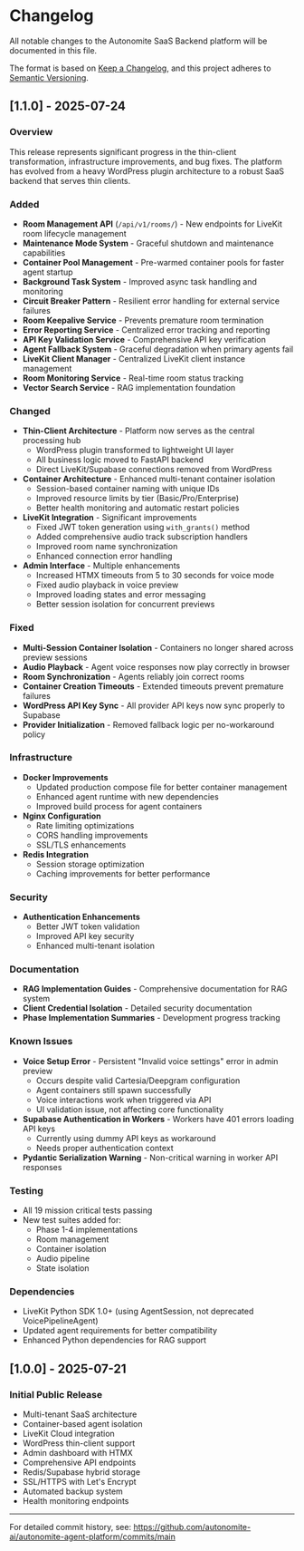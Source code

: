 # Changelog

All notable changes to the Autonomite SaaS Backend platform will be documented in this file.

The format is based on [Keep a Changelog](https://keepachangelog.com/en/1.0.0/),
and this project adheres to [Semantic Versioning](https://semver.org/spec/v2.0.0.html).

## [1.1.0] - 2025-07-24

### Overview
This release represents significant progress in the thin-client transformation, infrastructure improvements, and bug fixes. The platform has evolved from a heavy WordPress plugin architecture to a robust SaaS backend that serves thin clients.

### Added
- **Room Management API** (`/api/v1/rooms/`) - New endpoints for LiveKit room lifecycle management
- **Maintenance Mode System** - Graceful shutdown and maintenance capabilities
- **Container Pool Management** - Pre-warmed container pools for faster agent startup
- **Background Task System** - Improved async task handling and monitoring
- **Circuit Breaker Pattern** - Resilient error handling for external service failures
- **Room Keepalive Service** - Prevents premature room termination
- **Error Reporting Service** - Centralized error tracking and reporting
- **API Key Validation Service** - Comprehensive API key verification
- **Agent Fallback System** - Graceful degradation when primary agents fail
- **LiveKit Client Manager** - Centralized LiveKit client instance management
- **Room Monitoring Service** - Real-time room status tracking
- **Vector Search Service** - RAG implementation foundation

### Changed
- **Thin-Client Architecture** - Platform now serves as the central processing hub
  - WordPress plugin transformed to lightweight UI layer
  - All business logic moved to FastAPI backend
  - Direct LiveKit/Supabase connections removed from WordPress
- **Container Architecture** - Enhanced multi-tenant container isolation
  - Session-based container naming with unique IDs
  - Improved resource limits by tier (Basic/Pro/Enterprise)
  - Better health monitoring and automatic restart policies
- **LiveKit Integration** - Significant improvements
  - Fixed JWT token generation using `with_grants()` method
  - Added comprehensive audio track subscription handlers
  - Improved room name synchronization
  - Enhanced connection error handling
- **Admin Interface** - Multiple enhancements
  - Increased HTMX timeouts from 5 to 30 seconds for voice mode
  - Fixed audio playback in voice preview
  - Improved loading states and error messaging
  - Better session isolation for concurrent previews

### Fixed
- **Multi-Session Container Isolation** - Containers no longer shared across preview sessions
- **Audio Playback** - Agent voice responses now play correctly in browser
- **Room Synchronization** - Agents reliably join correct rooms
- **Container Creation Timeouts** - Extended timeouts prevent premature failures
- **WordPress API Key Sync** - All provider API keys now sync properly to Supabase
- **Provider Initialization** - Removed fallback logic per no-workaround policy

### Infrastructure
- **Docker Improvements**
  - Updated production compose file for better container management
  - Enhanced agent runtime with new dependencies
  - Improved build process for agent containers
- **Nginx Configuration**
  - Rate limiting optimizations
  - CORS handling improvements
  - SSL/TLS enhancements
- **Redis Integration**
  - Session storage optimization
  - Caching improvements for better performance

### Security
- **Authentication Enhancements**
  - Better JWT token validation
  - Improved API key security
  - Enhanced multi-tenant isolation

### Documentation
- **RAG Implementation Guides** - Comprehensive documentation for RAG system
- **Client Credential Isolation** - Detailed security documentation
- **Phase Implementation Summaries** - Development progress tracking

### Known Issues
- **Voice Setup Error** - Persistent "Invalid voice settings" error in admin preview
  - Occurs despite valid Cartesia/Deepgram configuration
  - Agent containers still spawn successfully
  - Voice interactions work when triggered via API
  - UI validation issue, not affecting core functionality
- **Supabase Authentication in Workers** - Workers have 401 errors loading API keys
  - Currently using dummy API keys as workaround
  - Needs proper authentication context
- **Pydantic Serialization Warning** - Non-critical warning in worker API responses

### Testing
- All 19 mission critical tests passing
- New test suites added for:
  - Phase 1-4 implementations
  - Room management
  - Container isolation
  - Audio pipeline
  - State isolation

### Dependencies
- LiveKit Python SDK 1.0+ (using AgentSession, not deprecated VoicePipelineAgent)
- Updated agent requirements for better compatibility
- Enhanced Python dependencies for RAG support

## [1.0.0] - 2025-07-21

### Initial Public Release
- Multi-tenant SaaS architecture
- Container-based agent isolation
- LiveKit Cloud integration
- WordPress thin-client support
- Admin dashboard with HTMX
- Comprehensive API endpoints
- Redis/Supabase hybrid storage
- SSL/HTTPS with Let's Encrypt
- Automated backup system
- Health monitoring endpoints

---

For detailed commit history, see: https://github.com/autonomite-ai/autonomite-agent-platform/commits/main